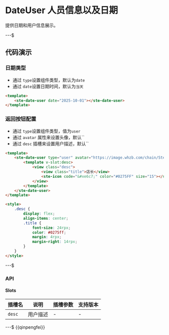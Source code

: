 # DateUser 人员信息以及日期

提供日期和用户信息展示。

---$

## 代码演示

### 日期类型

- 通过 `type`设置组件类型，默认为`date`
- 通过 `date`设置日期时间，默认为`当天`

```html
<template>
    <ste-date-user date="2025-10-01"></ste-date-user>
</template>
```

### 返回按钮配置

- 通过 `type`设置组件类型，值为`user`
- 通过 `avatar` 属性来设置头像，默认``
- 通过 `desc` 插槽来设置用户描述，默认``

```html
<template>
    <ste-date-user type="user" avatar="https://image.whzb.com/chain/StellarUI/图片.jpg" nickname="张三">
        <template v-slot:desc>
            <view class="desc">
                <view class="title">店长</view>
                <ste-icon code="&#xe6c7;" color="#0275FF" size="15"></ste-icon>
            </view>
        </template>
    </ste-date-user>
</template>

<style>
    .desc {
        display: flex;
        align-items: center;
        .title {
            font-size: 24rpx;
            color: #0275ff;
            margin: 4rpx;
            margin-right: 14rpx;
        }
    }
</style>
```

---$

### API

<!-- props -->

#### Slots

| 插槽名 | 说明     | 插槽参数 | 支持版本 |
| ------ | -------- | -------- | -------- |
| `desc` | 用户描述 | -        | -        |

---$
{{qinpengfei}}
